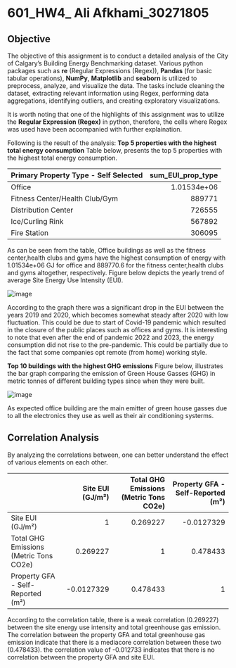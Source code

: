 # 601_HW4_ Ali Afkhami_30271805
## Objective
The objective of this assignment is to conduct a detailed analysis of the City of Calgary’s Building Energy Benchmarking dataset. Various python packages such as **re** (Regular Expressions (Regex)), **Pandas** (for basic tabular operations), **NumPy**, **Matplotlib** and **seaborn** is utilized to preprocess, analyze, and visualize the data. The tasks include cleaning the dataset, extracting relevant information using Regex, performing data aggregations, identifying outliers, and creating exploratory visualizations.

It is worth noting that one of the highlights of this assignment was to utilize the **Regular Expression (Regex)** in python, therefore, the cells where Regex was used have been accompanied with further explaination.

Following is the result of the analysis:
**Top 5 properties with the highest total energy consumption**
Table below, presents the top 5 properties with the highest total energy consumption.

| Primary Property Type - Self Selected   |   sum_EUI_prop_type |
|:----------------------------------------|--------------------:|
| Office                                  |         1.01534e+06 |
| Fitness Center/Health Club/Gym          |    889771           |
| Distribution Center                     |    726555           |
| Ice/Curling Rink                        |    567892           |
| Fire Station                            |    306095           |

As can be seen from the table, Office buildings as well as the fitness center,health clubs and gyms have the highest consumption of energy with 1.01534e+06 GJ for office and 889770.6 for the fitness center,health clubs and gyms altogether, respectively.
Figure below depicts the yearly trend of average Site Energy Use Intensity (EUI).

![image](https://github.com/user-attachments/assets/364361a6-724d-4e9f-938e-f4619fb2acad)

According to the graph there was a significant drop in the EUI between the years 2019 and 2020, which becomes somewhat steady after 2020 with low fluctuation. This could be due to start of Covid-19 pandemic which resulted in the closure of the public places such as offices and gyms. It is interesting to note that even after the end of pandemic 2022 and 2023, the energy consumption did not rise to the pre-pandemic. This could be partially due to the fact that some companies opt remote (from home) working style.

**Top 10 buildings with the highest GHG emissions**
Figure below, illustrates the bar graph comparing the emission of Green House Gasses (GHG) in metric tonnes of different building types since when they were built.

![image](https://github.com/user-attachments/assets/6fbf4dd6-87ac-4c66-9049-eb7ebeb405fc)

As expected office building are the main emitter of green house gasses due to all the electronics they use as well as their air conditioning systerms.

## Correlation Analysis

By analyzing the correlations between, one can better understand the effect of various elements on each other.

|                                        |   Site EUI (GJ/m²) |   Total GHG Emissions (Metric Tons CO2e) |   Property GFA - Self-Reported (m²) |
|:---------------------------------------|-------------------:|-----------------------------------------:|------------------------------------:|
| Site EUI (GJ/m²)                       |          1         |                                 0.269227 |                          -0.0127329 |
| Total GHG Emissions (Metric Tons CO2e) |          0.269227  |                                 1        |                           0.478433  |
| Property GFA - Self-Reported (m²)      |         -0.0127329 |                                 0.478433 |                           1         |

According to the correlation table, there is a weak correlation (0.269227) between the site energy use intensity and total greenhouse gas emission. The correlation between the property GFA and total greenhouse gas emission indicate that there is a mediacore correlation between these two (0.478433). the correlation value of -0.012733 indicates that there is no correlation between the property GFA and site EUI.



